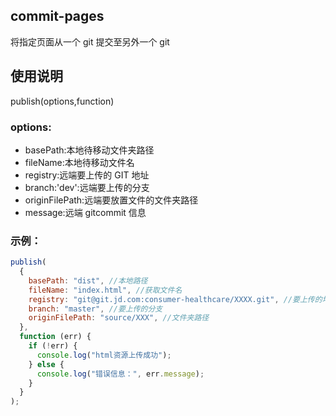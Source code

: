 ## commit-pages

将指定页面从一个 git 提交至另外一个 git

## 使用说明

publish(options,function)

### options:

- basePath:本地待移动文件夹路径
- fileName:本地待移动文件名
- registry:远端要上传的 GIT 地址
- branch:'dev':远端要上传的分支
- originFilePath:远端要放置文件的文件夹路径
- message:远端 gitcommit 信息

### 示例：

```js
publish(
  {
    basePath: "dist", //本地路径
    fileName: "index.html", //获取文件名
    registry: "git@git.jd.com:consumer-healthcare/XXXX.git", //要上传的地址
    branch: "master", //要上传的分支
    originFilePath: "source/XXX", //文件夹路径
  },
  function (err) {
    if (!err) {
      console.log("html资源上传成功");
    } else {
      console.log("错误信息：", err.message);
    }
  }
);
```

